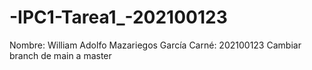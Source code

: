 # -IPC1-Tarea1_-202100123
Nombre: William Adolfo Mazariegos García
Carné: 202100123
Cambiar branch de main a master
